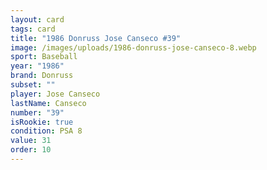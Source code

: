 ```yaml
---
layout: card
tags: card
title: "1986 Donruss Jose Canseco #39"
image: /images/uploads/1986-donruss-jose-canseco-8.webp
sport: Baseball
year: "1986"
brand: Donruss
subset: ""
player: Jose Canseco
lastName: Canseco
number: "39"
isRookie: true
condition: PSA 8
value: 31
order: 10
---
```

